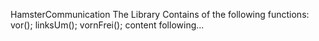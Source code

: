 HamsterCommunication
The Library Contains of the following functions:
vor(); linksUm(); vornFrei(); 
content following...